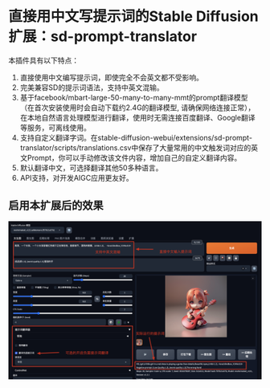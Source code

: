 # 直接用中文写提示词的Stable Diffusion扩展：sd-prompt-translator
本插件具有以下特点：
1. 直接使用中文编写提示词，即使完全不会英文都不受影响。
2. 完美兼容SD的提示词语法，支持中英文混输。
3. 基于facebook/mbart-large-50-many-to-many-mmt的prompt翻译模型（在首次安装使用时会自动下载约2.4G的翻译模型, 请确保网络连接正常），在本地自然语言处理模型进行翻译，使用时无需连接百度翻译、Google翻译等服务，可离线使用。
4. 支持自定义翻译字词。在stable-diffusion-webui/extensions/sd-prompt-translator/scripts/translations.csv中保存了大量常用的中文触发词对应的英文Prompt，你可以手动修改该文件内容，增加自己的自定义翻译内容。
5. 默认翻译中文，可选择翻译其他50多种语言。
6. API支持，对开发AIGC应用更友好。
## 启用本扩展后的效果
![启用本扩展后的效果](UI.png)
